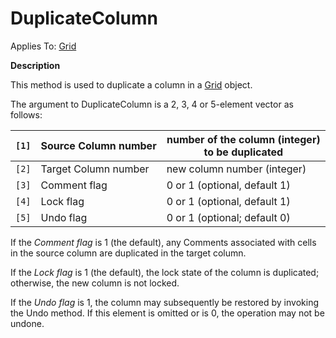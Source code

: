 




<h1 class="heading"><span class="name">DuplicateColumn</span></h1>

Applies To: [Grid](../a-z/grid.md)


**Description**


This method is used to duplicate a column in a [Grid](../a-z/grid.md) object.


The argument to DuplicateColumn is a 2, 3, 4 or 5-element vector as follows:


| `[1]` | Source Column number | number of the column (integer) to be duplicated |
| --- | --- | ---  |
| `[2]` | Target Column number | new column number (integer) |
| `[3]` | Comment flag | 0 or 1 (optional, default 1) |
| `[4]` | Lock flag | 0 or 1 (optional, default 1) |
| `[5]` | Undo flag | 0 or 1 (optional; default 0) |


If the *Comment flag* is 1 (the default), any Comments associated with cells in the source column are duplicated in the target column.


If the *Lock flag* is 1 (the default), the lock state of the column is duplicated; otherwise, the new column is not locked.


If the *Undo flag* is 1, the column may subsequently be restored by invoking the Undo method. If this element is omitted or is 0, the operation may not be undone.



